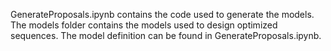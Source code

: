 GenerateProposals.ipynb contains the code used to generate the models. The models folder contains the models used to design optimized sequences.
The model definition can be found in GenerateProposals.ipynb.
